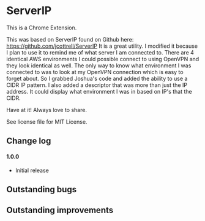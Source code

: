ServerIP
========
This is a Chrome Extension.

This was based on ServerIP found on Github here: https://github.com/jcottrell/ServerIP It is a great utility.  I modified it because I plan to use it to remind me of what server I am connected to.  There are 4 identical AWS environments I could possible connect to using OpenVPN and they look identical as well.  The only way to know what environment I was connected to was to look at my OpenVPN connection which is easy to forget about.  So I grabbed Joshua's code and added the ability to use a CIDR IP pattern.  I also added a descriptor that was more than just the IP address.  It could display what environment I was in based on IP's that the CIDR. 

Have at it!  Always love to share.

See license file for MIT License.

Change log
----------

#### 1.0.0

* Initial release


Outstanding bugs
----------------


Outstanding improvements
------------------------

